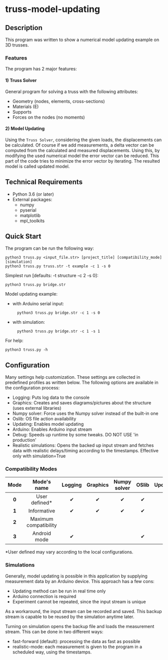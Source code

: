 # truss-model-updating

## Description

This program was written to show a numerical model updating example on 3D trusses. 

### Features

The program has 2 major features:

#### 1) Truss Solver

General program for solving a truss with the following attributes:

* Geometry (nodes, elements, cross-sections)
* Materials (E)
* Supports
* Forces on the nodes (no moments)

#### 2) Model Updating

Using the `Truss Solver`, considering the given loads, the displacements can be calculated. Of course
if we add measurements, a delta vector can be computed from the calculated and measured displacements.
Using this, by modifying the used numerical model the error vector can be reduced. This part of the code
tries to minimize the error vector by iterating. The resulted model is called updated model.  

## Technical Requirements

* Python 3.6 (or later)
* External packages:
    * numpy
    * pyserial
    * matplotlib
    * mpl_toolkits

## Quick Start

The program can be run the following way:

    python3 truss.py <input_file.str> [project_title] [compatibility_mode] [simulation]
    python3 truss.py truss.str -t example -c 1 -s 0  

Simplest run [defaults: -t structure -c 2 -s 0]:

    python3 truss.py bridge.str
    
Model updating example:

* with Arduino serial input:

        python3 truss.py bridge.str -c 1 -s 0

* with simulation:

        python3 truss.py bridge.str -c 1 -s 1
        
For help:

    python3 truss.py -h

## Configuration

Many settings help customization. These settings are collected in predefined profiles as written below.
The following options are available in the configuration process:

* Logging: Puts log data to the console
* Graphics: Creates and saves diagrams/pictures about the structure (uses external libraries)
* Numpy solver: Force uses the Numpy solver instead of the built-in one
* Oslib: OS file action availability
* Updating: Enables model updating
* Arduino: Enables Arduino input stream
* Debug: Speeds up runtime by some tweaks. DO NOT USE 'in production'
* Realistic simulations: Opens the backed up input stream and fetches data with realistic delays/timing according to the timestamps. Effective only with simulation=True

### Compatibility Modes

Mode | Mode's name | Logging | Graphics | Numpy solver | OSlib | Updating | Arduino | Debug | Realistic simulation
:-------: | :---------: | :-----: | :------: | :------: |:------:| :------: | :------: | :------: | :------:
**0** | User defined* | ✔ | ✔ | ✔ | ✔ |   |   | ✔ |   
**1** | Informative | ✔ | ✔ | ✔ | ✔ | ✔ | ✔ |   | ✔ 
**2** | Maximum compatibility |  |  |  |  |  |  |  | ✔
**3** | Android mode | ✔ |  |  | ✔ |  |  |  | ✔  

*User defined may vary according to the local configurations.

### Simulations

Generally, model updating is possible in this application by supplying measurement data by an Arduino device.
This approach has a few cons:

* Updating method can be run in real time only
* Arduino connection is required
* Experiment cannot be repeated, since the input stream is unique

As a workaround, the input stream can be recorded and saved. This backup stream is capable to be
reused by the simulation anytime later.

Turning on simulation opens the backup file and loads the measurement stream. This can be done in two different ways:
* fast-forward (default): processing the data as fast as possible
* realistic-mode: each measurement is given to the program in a scheduled way, using the timestamps. 
 